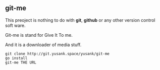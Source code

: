 ## git-me
This preoject is nothing to do with  **git**, **github** or any other version control soft ware.

Git-me is stand for Give It To me.

And it is a downloader of media stuff.

```
git clone http://git.yusank.space/yusank/git-me
go install
git-me THE URL
```
